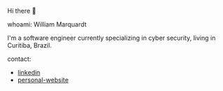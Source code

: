 Hi there :wave:

whoami: William Marquardt

I'm a software engineer currently specializing in cyber security, living in Curitiba, Brazil.

contact:

- [linkedin](https://www.linkedin.com/in/williammqt/)
- [personal-website](https://wmarquardt.com)
